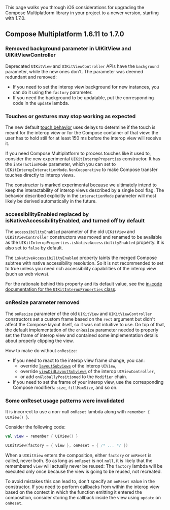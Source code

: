 [//]: # (title: iOS migration guides)

This page walks you through iOS considerations for upgrading the Compose Multiplatform library in your project to a newer version,
starting with 1.7.0.

## Compose Multiplatform 1.6.11 to 1.7.0

### Removed background parameter in UIKitView and UIKitViewController

Deprecated `UIKitView` and `UIKitViewController` APIs have the `background` parameter, while the new ones don't.
The parameter was deemed redundant and removed:

* If you need to set the interop view background for new instances, you can do it using the `factory` parameter.
* If you need the background to be updatable, put the corresponding code in the `update` lambda.

### Touches or gestures may stop working as expected

The new default [touch behavior](compose-ios-touch.md) uses delays to determine if the touch is meant for the interop view
or for the Compose container of that view: the user has to hold still for at least 150 ms before the interop view will receive it.

If you need Compose Multiplatform to process touches like it used to, consider the new experimental `UIKitInteropProperties`
constructor.
It has the `interactionMode` parameter, which you can set to `UIKitInteropInteractionMode.NonCooperative` to make Compose
transfer touches directly to interop views.

The constructor is marked experimental because we ultimately intend to keep the interactability of interop views described
by a single bool flag.
The behavior described explicitly in the `interactionMode` parameter will most likely be derived automatically in the future.

### accessibilityEnabled replaced by isNativeAccessibilityEnabled, and turned off by default

The `accessibilityEnabled` parameter of the old `UIKitView` and `UIKitViewController` constructors was moved and renamed
to be available as the `UIKitInteropProperties.isNativeAccessibilityEnabled` property.
It is also set to `false` by default.

The `isNativeAccessibilityEnabled` property taints the merged Compose subtree with native accessibility resolution.
So it is not recommended to set to true unless you need rich accessibility capabilities of the interop view (such as web views).

For the rationale behind this property and its default value, see the [in-code documentation for the `UIKitInteropProperties` class](https://github.com/JetBrains/compose-multiplatform-core/blob/jb-main/compose/ui/ui/src/uikitMain/kotlin/androidx/compose/ui/viewinterop/UIKitInteropProperties.uikit.kt).

### onResize parameter removed

The `onResize` parameter of the old `UIKitView` and `UIKitViewController` constructors set a custom frame based
on the `rect` argument but didn't affect the Compose layout itself, so it was not intuitive to use.
On top of that, the default implementation of the `onResize` parameter needed to properly set the frame of interop view
and contained some implementation details about properly clipping the view. <!-- TODO: what's wrong with that exactly? -->

How to make do without `onResize`:

* If you need to react to the interop view frame change, you can:
    * override [`layoutSubviews`](https://developer.apple.com/documentation/uikit/uiview/1622482-layoutsubviews)
    of the interop `UIView`,
    * override [`viewDidLayoutSubviews`](https://developer.apple.com/documentation/uikit/uiviewcontroller/1621398-viewdidlayoutsubviews)
      of the interop `UIViewController`,
    * or add `onGloballyPositioned` to the `Modifier` chain.
* If you need to set the frame of your interop view, use the corresponding Compose modifiers: `size`, `fillMaxSize`, and so on.

### Some onReset usage patterns were invalidated

It is incorrect to use a non-null `onReset` lambda along with `remember { UIView() }`.

Consider the following code:

```kotlin
val view = remember { UIView() }

UIKitView(factory = { view }, onReset = { /* ... */ })
```

When a `UIKitView` enters the composition, either `factory` or `onReset` is called, never both.
So as long as `onReset` is not `null`, it is likely that the remembered `view` will actually never be reused:
The `factory` lambda will be executed only once because the view is going to be reused, not recreated.

To avoid mistakes this can lead to, don't specify an `onReset` value in the constructor.
If you need to perform callbacks from within the interop view based on the context in which the function emitting it entered the composition,
consider storing the callback inside the view using `update` on `onReset`.
